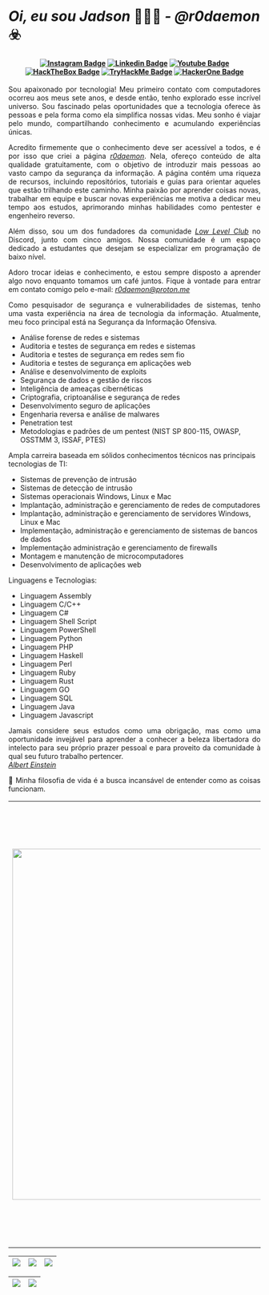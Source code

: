 # <i> Oi, eu sou Jadson </i>👨🏻‍💻<i> - @r0daemon</i> ☣️

<h4 align="center">
 
[![Instagram Badge](https://img.shields.io/badge/Instagram-E4405F?style=for-the-badge&logo=instagram&logoColor=white)](https://www.instagram.com/r0daemon/)
[![Linkedin Badge](https://img.shields.io/badge/-Linkedin-blue?style=for-the-badge&logo=Linkedin&logoColor=white)](https://www.linkedin.com/in/jadsonlsouza/)
[![Youtube Badge](https://img.shields.io/badge/YouTube-FF0000?style=for-the-badge&logo=youtube&logoColor=white)](https://www.youtube.com/@r0daemon-canal)
[![HackTheBox Badge](https://img.shields.io/badge/HackTheBox-111927?style=for-the-badge&logo=Hack%20The%20Box&logoColor=9FEF00)](https://app.hackthebox.com/profile/1163217)
[![TryHackMe Badge](https://img.shields.io/badge/-TryHackMe-%23212C42?style=for-the-badge&logo=tryhackme&logoColor=white)](https://tryhackme.com/p/r0daemon)
[![HackerOne Badge](https://img.shields.io/badge/-HackerOne-%23494649?style=for-the-badge&logo=hackerone&logoColor=white)](https://hackerone.com/r0daemon)

</h4>

<p align="justify"> Sou apaixonado por tecnologia! Meu primeiro contato com computadores ocorreu aos meus sete anos, e desde então, tenho explorado esse incrível universo. Sou fascinado pelas oportunidades que a tecnologia oferece às pessoas e pela forma como ela simplifica nossas vidas. Meu sonho é viajar pelo mundo, compartilhando conhecimento e acumulando experiências únicas.</p>

<p align="justify">Acredito firmemente que o conhecimento deve ser acessível a todos, e é por isso que criei a página <a href="https://www.instagram.com/r0daemon/"><i>r0daemon</i></a>. Nela, ofereço conteúdo de alta qualidade gratuitamente, com o objetivo de introduzir mais pessoas ao vasto campo da segurança da informação. A página contém uma riqueza de recursos, incluindo repositórios, tutoriais e guias para orientar aqueles que estão trilhando este caminho. Minha paixão por aprender coisas novas, trabalhar em equipe e buscar novas experiências me motiva a dedicar meu tempo aos estudos, aprimorando minhas habilidades como pentester e engenheiro reverso.</p>

<p align="justify">Além disso, sou um dos fundadores da comunidade <a href="https://www.instagram.com/lowlevelclub/"><i>Low Level Club</i></a> no Discord, junto com cinco amigos. Nossa comunidade é um espaço dedicado a estudantes que desejam se especializar em programação de baixo nível.</p>

<p align="justify">Adoro trocar ideias e conhecimento, e estou sempre disposto a aprender algo novo enquanto tomamos um café juntos. Fique à vontade para entrar em contato comigo pelo e-mail: <a href="mailto:r0daemon@proton.me"><i>r0daemon@proton.me</i></a></p>

<p align="justify">Como pesquisador de segurança e vulnerabilidades de sistemas, tenho uma vasta experiência na área de tecnologia da informação. Atualmente, meu foco principal está na Segurança da Informação Ofensiva.</p>

<ul>
        <li>
          Análise forense de redes e sistemas
        </li>
        <li>
          Auditoria e testes de segurança em redes e sistemas
        </li>
        <li>
          Auditoria e testes de segurança em redes sem fio
        </li>
        <li>
          Auditoria e testes de segurança em aplicações web 
        </li>
        <li>
          Análise e desenvolvimento de exploits 
        </li>
        <li>
          Segurança de dados e gestão de riscos 
        </li>
        <li>
          Inteligência de ameaças cibernéticas 
        </li>
        <li>
          Criptografia, criptoanálise e segurança de redes
        </li>
         <li>
          Desenvolvimento seguro de aplicações
        </li>
        <li>
          Engenharia reversa e análise de malwares
        </li>
        <li>
          Penetration test
        </li>
        <li>
          Metodologias e padrões de um pentest (NIST SP 800-115, OWASP, OSSTMM 3, ISSAF, PTES)
        </li>   
</ul>

Ampla carreira baseada em sólidos conhecimentos técnicos nas principais tecnologias de TI:
<ul>
        <li>
          Sistemas de prevenção de intrusão
        </li>
        <li>
          Sistemas de detecção de intrusão
        </li>
        <li>
          Sistemas operacionais Windows, Linux e Mac
        </li>
        <li>
          Implantação, administração e gerenciamento de redes de computadores
        </li>
        <li>
          Implantação, administração e gerenciamento de servidores Windows, Linux e Mac
        </li>
        <li>
          Implementação, administração e gerenciamento de sistemas de bancos de dados
        </li>
        <li>
          Implementação administração e gerenciamento de firewalls
        </li>
        <li>
          Montagem e manutenção de microcomputadores
        </li>
        <li>
          Desenvolvimento de aplicações web
        </li>
</ul>

Linguagens e Tecnologias:
<ul>
        <li>
          Linguagem Assembly
        </li>
        <li>
          Linguagem C/C++
        </li>
        <li>
          Linguagem C#
        </li>
        <li>
          Linguagem Shell Script
        </li>
        <li>
          Linguagem PowerShell
        </li>
        <li>
          Linguagem Python
        </li>
        <li>
          Linguagem PHP
        </li>
        <li>
          Linguagem Haskell
        </li>
        <li>
          Linguagem Perl
        </li>
        <li>
          Linguagem Ruby
        </li>
        <li>
          Linguagem Rust
        </li>
        <li>
          Linguagem GO
        </li>
        <li>
          Linguagem SQL
        </li>
        <li>
          Linguagem Java
        </li>
        <li>
          Linguagem Javascript
        </li>
</ul>
        

<p align="justify">Jamais considere seus estudos como uma obrigação, mas como uma oportunidade invejável para aprender a conhecer a beleza libertadora do intelecto para seu próprio prazer pessoal e para proveito da comunidade à qual seu futuro trabalho pertencer.
<a href="https://pt.wikipedia.org/wiki/Albert_Einstein"><br><i>Albert Einstein</i></br></a></p>

<p align="justify"> 🧠 Minha filosofia de vida é a busca incansável de entender como as coisas funcionam.</p>

<table border="0" cellspacing="0" cellpadding="0">
  <tr>
    <td style="border: 0";>
      <img width="700" src="https://i.imgur.com/7TxQnFN.png" />
    </td>
    <td style="border: 0";>
      <p align="justify">
        💻 Projeto focado em conteúdos de qualidade sobre segurança da informação: <a href="https://r0daemon.github.io/"><i>r0daemon</i><a/>.
              <p align="justify"> 
   </p>
      <p align="justify">
       🌙 Fazendo conteúdos diários em: <a href="https://www.instagram.com/r0daemon/"><i>r0daemon</a></i>, eu complemento esses conteúdos com: <a href="https://www.youtube.com/@r0daemon-canal"><i>vídeos no Youtube</i></a>.
      </p>
      <h3>Outros lugares onde você pode me encontrar:</h3>
      <ul>
        <li>
          🐦 <a href="https://twitter.com/r0daemon"><i>Siga me no Twitter.</i></a>
        </li>
        <li>
          📺 <a href="https://www.youtube.com/@r0daemon-canal/"><i>Inscreva-se no Youtube.</i></a>
        </li>
        <li>
          📷 <a href="https://www.instagram.com/r0daemon/"><i>Siga me no Instagram.</i></a>
        </li>
        <li>
          📬 <a href=mailto:r0daemon@proton.me><i>Entre em contato comigo no e-mail.</i></a>
        </li>
      </ul>
    </td>
  </tr>
</table>

| ![](http://github-profile-summary-cards.vercel.app/api/cards/stats?username=r0daemon&theme=nord_dark) | ![](http://github-profile-summary-cards.vercel.app/api/cards/repos-per-language?username=r0daemon&hide=Html&theme=nord_dark) | ![](http://github-profile-summary-cards.vercel.app/api/cards/most-commit-language?username=r0daemon&theme=nord_dark) |
| :-: | :-: | :-: |

| ![](http://github-profile-summary-cards.vercel.app/api/cards/profile-details?username=r0daemon&theme=nord_dark) | ![](https://github-readme-streak-stats.herokuapp.com/?user=r0daemon&hide_border=true&date_format=M%20j%5B%2C%20Y%5D&background=2D3742&stroke=2D3742&ring=6bbbca&fire=6bbbca&currStreakNum=fff&sideNums=6bbbca&currStreakLabel=6bbbca&sideLabels=fff&dates=fff) |
| :-: | :-: |

